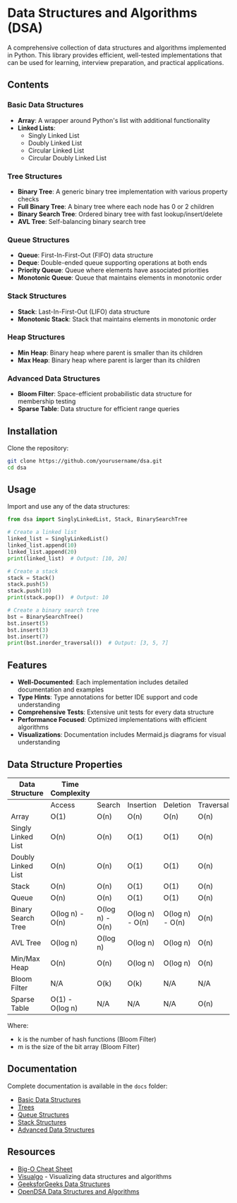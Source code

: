 # Data Structures and Algorithms (DSA)

A comprehensive collection of data structures and algorithms implemented in Python. This library provides efficient, well-tested implementations that can be used for learning, interview preparation, and practical applications.

## Contents

### Basic Data Structures
- **Array**: A wrapper around Python's list with additional functionality
- **Linked Lists**: 
  - Singly Linked List
  - Doubly Linked List
  - Circular Linked List
  - Circular Doubly Linked List

### Tree Structures
- **Binary Tree**: A generic binary tree implementation with various property checks
- **Full Binary Tree**: A binary tree where each node has 0 or 2 children
- **Binary Search Tree**: Ordered binary tree with fast lookup/insert/delete
- **AVL Tree**: Self-balancing binary search tree

### Queue Structures
- **Queue**: First-In-First-Out (FIFO) data structure
- **Deque**: Double-ended queue supporting operations at both ends
- **Priority Queue**: Queue where elements have associated priorities
- **Monotonic Queue**: Queue that maintains elements in monotonic order

### Stack Structures
- **Stack**: Last-In-First-Out (LIFO) data structure
- **Monotonic Stack**: Stack that maintains elements in monotonic order

### Heap Structures
- **Min Heap**: Binary heap where parent is smaller than its children
- **Max Heap**: Binary heap where parent is larger than its children

### Advanced Data Structures
- **Bloom Filter**: Space-efficient probabilistic data structure for membership testing
- **Sparse Table**: Data structure for efficient range queries

## Installation

Clone the repository:

```bash
git clone https://github.com/yourusername/dsa.git
cd dsa
```

## Usage

Import and use any of the data structures:

```python
from dsa import SinglyLinkedList, Stack, BinarySearchTree

# Create a linked list
linked_list = SinglyLinkedList()
linked_list.append(10)
linked_list.append(20)
print(linked_list)  # Output: [10, 20]

# Create a stack
stack = Stack()
stack.push(5)
stack.push(10)
print(stack.pop())  # Output: 10

# Create a binary search tree
bst = BinarySearchTree()
bst.insert(5)
bst.insert(3)
bst.insert(7)
print(bst.inorder_traversal())  # Output: [3, 5, 7]
```

## Features

- **Well-Documented**: Each implementation includes detailed documentation and examples
- **Type Hints**: Type annotations for better IDE support and code understanding
- **Comprehensive Tests**: Extensive unit tests for every data structure
- **Performance Focused**: Optimized implementations with efficient algorithms
- **Visualizations**: Documentation includes Mermaid.js diagrams for visual understanding

## Data Structure Properties

| Data Structure | Time Complexity |  |  |  |  | Space Complexity |
|---|---|---|---|---|---|---|
|  | Access | Search | Insertion | Deletion | Traversal |  |
| Array | O(1) | O(n) | O(n) | O(n) | O(n) | O(n) |
| Singly Linked List | O(n) | O(n) | O(1) | O(1) | O(n) | O(n) |
| Doubly Linked List | O(n) | O(n) | O(1) | O(1) | O(n) | O(n) |
| Stack | O(n) | O(n) | O(1) | O(1) | O(n) | O(n) |
| Queue | O(n) | O(n) | O(1) | O(1) | O(n) | O(n) |
| Binary Search Tree | O(log n) - O(n) | O(log n) - O(n) | O(log n) - O(n) | O(log n) - O(n) | O(n) | O(n) |
| AVL Tree | O(log n) | O(log n) | O(log n) | O(log n) | O(n) | O(n) |
| Min/Max Heap | O(n) | O(n) | O(log n) | O(log n) | O(n) | O(n) |
| Bloom Filter | N/A | O(k) | O(k) | N/A | N/A | O(m) |
| Sparse Table | O(1) - O(log n) | N/A | N/A | N/A | O(n) | O(n log n) |

Where:
- k is the number of hash functions (Bloom Filter)
- m is the size of the bit array (Bloom Filter)

## Documentation

Complete documentation is available in the `docs` folder:

- [Basic Data Structures](docs/basic_data_structures.md)
- [Trees](docs/trees.md)
- [Queue Structures](docs/queue_structures.md)
- [Stack Structures](docs/stack_structures.md)
- [Advanced Data Structures](docs/advanced_data_structures.md)

## Resources

- [Big-O Cheat Sheet](https://www.bigocheatsheet.com/)
- [Visualgo](https://visualgo.net/en) - Visualizing data structures and algorithms
- [GeeksforGeeks Data Structures](https://www.geeksforgeeks.org/data-structures/)
- [OpenDSA Data Structures and Algorithms](https://opendsa-server.cs.vt.edu/ODSA/Books/Everything/html/)

